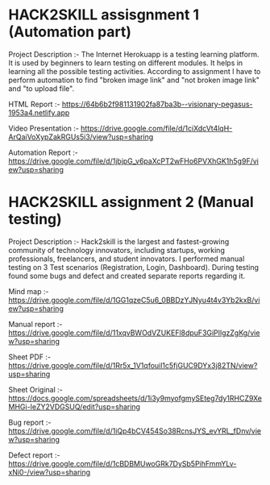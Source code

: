 # HACK2SKILL assisgnment 1 (Automation part)

Project Description :- The Internet Herokuapp is a testing learning platform. It is used by beginners to learn testing on different modules. It helps in learning all the possible testing activities.
					   According to assignment I have to perform automation to find "broken image link" and "not broken image link" and "to upload file".
					   
					   
HTML Report :- https://64b6b2f981131902fa87ba3b--visionary-pegasus-1953a4.netlify.app

Video Presentation :- https://drive.google.com/file/d/1ciXdcVt4lqH-ArQaiVoXypZakRGUs5i3/view?usp=sharing

Automation Report :- https://drive.google.com/file/d/1jbjpG_v6paXcPT2wFHo6PVXhGK1h5g9F/view?usp=sharing







# HACK2SKILL assignment 2 (Manual testing)

Project Description :- Hack2skill is the largest and fastest-growing community of technology innovators, including startups, working professionals, freelancers, and student innovators.
					   I performed manual testing on 3 Test scenarios (Registration, Login, Dashboard). During testing found some bugs and defect and created separate reports regarding it.
					   

Mind map :- https://drive.google.com/file/d/1GG1qzeC5u6_0BBDzYJNyu4t4v3Yb2kxB/view?usp=sharing

Manual report :- https://drive.google.com/file/d/11xqvBWOdVZUKEFl8dpuF3GiPIlgzZgKg/view?usp=sharing

Sheet PDF :- https://drive.google.com/file/d/1Rr5x_1V1qfouil1c5fjGUC9DYx3j82TN/view?usp=sharing

Sheet Original :- https://docs.google.com/spreadsheets/d/1i3y9myofgmySEteg7dy1RHCZ9XeMHGi-IeZY2VDGSUQ/edit?usp=sharing

Bug report :- https://drive.google.com/file/d/1iQp4bCV454So38RcnsJYS_evYRL_fDnv/view?usp=sharing

Defect report :- https://drive.google.com/file/d/1cBDBMUwoGRk7DySb5PihFmmYLv-xNi0-/view?usp=sharing

				   


